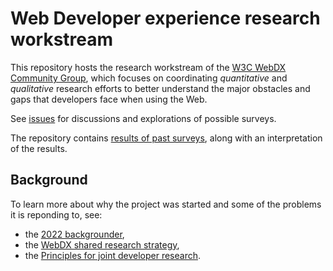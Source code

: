 # Web Developer experience research workstream

This repository hosts the research workstream of the [W3C WebDX Community Group](https://www.w3.org/community/webdx/), which focuses on coordinating _quantitative_ and _qualitative_ research efforts to better understand the major obstacles and gaps that developers face when using the Web.

See [issues](https://github.com/web-platform-dx/developer-research/issues) for discussions and explorations of possible surveys.

The repository contains [results of past surveys](https://github.com/web-platform-dx/developer-research/tree/main/mdn-short-surveys), along with an interpretation of the results.


## Background

To learn more about why the project was started and some of the problems it is reponding to, see:

- the [2022 backgrounder](https://github.com/web-platform-dx/developer-research/blob/main/2022-backgrounder.md),
- the [WebDX shared research strategy](https://github.com/web-platform-dx/developer-research/blob/main/research-strategy.md),
- the [Principles for joint developer research](https://github.com/web-platform-dx/developer-research/blob/main/Principles-for-research.md).